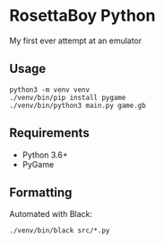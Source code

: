 RosettaBoy Python
=================
My first ever attempt at an emulator

Usage
-----
```
python3 -m venv venv
./venv/bin/pip install pygame
./venv/bin/python3 main.py game.gb
```

Requirements
------------
- Python 3.6+
- PyGame

Formatting
----------
Automated with Black:
```
./venv/bin/black src/*.py
```
